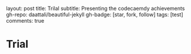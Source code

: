 layout: post
title: Trilal
subtitle: Presenting the codecaemdy achievements
gh-repo: daattali/beautiful-jekyll
gh-badge: [star, fork, follow]
tags: [test]
comments: true

# Trial
